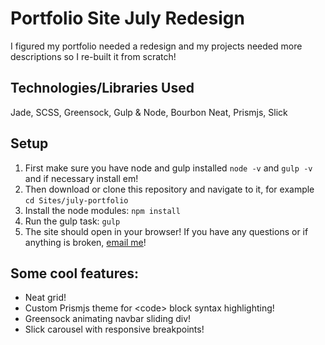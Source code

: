 # Portfolio Site July Redesign
I figured my portfolio needed a redesign and my projects needed more descriptions so I re-built it from scratch!

## Technologies/Libraries Used
Jade, SCSS, Greensock, Gulp & Node, Bourbon Neat, Prismjs, Slick

## Setup
 1. First make sure you have node and gulp installed `node -v` and `gulp -v` and if necessary install em!
 2. Then download or clone this repository and navigate to it, for example `cd Sites/july-portfolio`
 3. Install the node modules: `npm install`
 4. Run the gulp task: `gulp`
 5. The site should open in your browser! If you have any questions or if anything is broken, [email me](mailto:hi@oskarradon.com)! 

## Some cool features:
 - Neat grid!
 - Custom Prismjs theme for &lt;code&gt; block syntax highlighting!
 - Greensock animating navbar sliding div!
 - Slick carousel with responsive breakpoints!